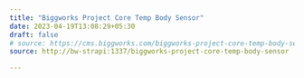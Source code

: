 ```yaml
---
title: "Biggworks Project Core Temp Body Sensor"
date: 2023-04-19T13:08:29+05:30
draft: false
# source: https://cms.biggworks.com/biggworks-project-core-temp-body-sensor
source: http://bw-strapi:1337/biggworks-project-core-temp-body-sensor

---
```


